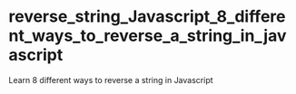 # reverse_string_Javascript_8_different_ways_to_reverse_a_string_in_javascript
Learn 8 different ways to reverse a string in Javascript
